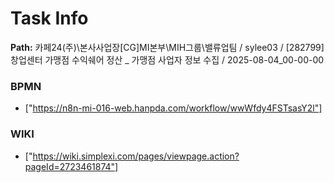 # Task Info

**Path:** 카페24(주)\본사사업장\[CG]MI본부\MIH그룹\밸류업팀 / sylee03 / [282799] 창업센터 가맹점 수익쉐어 정산 _ 가맹점 사업자 정보 수집 / 2025-08-04_00-00-00

### BPMN
- ["https://n8n-mi-016-web.hanpda.com/workflow/wwWfdy4FSTsasY2l"]

### WIKI
- ["https://wiki.simplexi.com/pages/viewpage.action?pageId=2723461874"]


